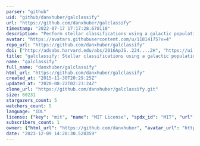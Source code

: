 ```yaml
---
parser: "github"
uid: "github/danxhuber/galclassify"
url: "https://github.com/danxhuber/galclassify"
timestamp: "2022-07-17 17:17:28.678110"
description: "Perform stellar classifications using a galactic population synthesis model"
avatar: "https://avatars.githubusercontent.com/u/11814175?v=4"
repo_url: "https://github.com/danxhuber/galclassify"
doi: ["http://adsabs.harvard.edu/abs/2016ApJS..224....2H", "https://ui.adsabs.harvard.edu/abs/2018ascl.soft12009H/abstract"]
title: "galclassify: Stellar classifications using a galactic population synthesis model"
name: "galclassify"
full_name: "danxhuber/galclassify"
html_url: "https://github.com/danxhuber/galclassify"
created_at: "2015-11-30T20:29:25Z"
updated_at: "2020-08-22T02:23:24Z"
clone_url: "https://github.com/danxhuber/galclassify.git"
size: 60231
stargazers_count: 5
watchers_count: 5
language: "IDL"
license: {"key": "mit", "name": "MIT License", "spdx_id": "MIT", "url": "https://api.github.com/licenses/mit", "node_id": "MDc6TGljZW5zZTEz"}
subscribers_count: 1
owner: {"html_url": "https://github.com/danxhuber", "avatar_url": "https://avatars.githubusercontent.com/u/11814175?v=4", "login": "danxhuber", "type": "User"}
date: "2023-12-09 14:20:30.520359"
---
```

